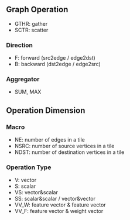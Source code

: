 ## Graph Operation

- GTHR: gather
- SCTR: scatter

### Direction

- F: forward (src2edge / edge2dst)
- B: backward (dst2edge / edge2src)

### Aggregator

- SUM, MAX

## Operation Dimension

### Macro

- NE: number of edges in a tile
- NSRC: number of source vertices in a tile
- NDST: number of destination vertices in a tile

### Operation Type

- V: vector
- S: scalar
- VS: vector&scalar
- SS: scalar&scalar / vector&vector
- VV_W: feature vector & feature vector
- VV_F: feature vector & weight vector
